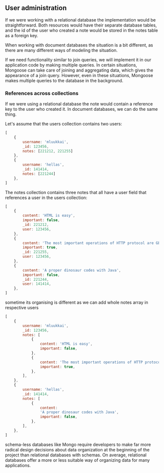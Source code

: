 ## User administration
If we were working with a relational database the implementation would be straightforward. Both resources would have their separate database tables, and the id of the user who created a note would be stored in the notes table as a foreign key.

When working with document databases the situation is a bit different, as there are many different ways of modeling the situation.

If we need functionality similar to join queries, we will implement it in our application code by making multiple queries. In certain situations, Mongoose can take care of joining and aggregating data, which gives the appearance of a join query. However, even in these situations, Mongoose makes multiple queries to the database in the background.

### References across collections
If we were using a relational database the note would contain a reference key to the user who created it. In document databases, we can do the same thing.

Let's assume that the users collection contains two users:

``` js
[
    {
        username: 'mluukkai',
        _id: 123456,
        notes: [221212, 221255]
    },
    {
        username: 'hellas',
        _id: 141414,
        notes: [221244]
    },
]
```

The notes collection contains three notes that all have a user field that references a user in the users collection:
```js
[
    {
        content: 'HTML is easy',
        important: false,
        _id: 221212,
        user: 123456,
    },
    {
        content: 'The most important operations of HTTP protocol are GET and POST',
        important: true,
        _id: 221255,
        user: 123456,
    },
    {
        content: 'A proper dinosaur codes with Java',
        important: false,
        _id: 221244,
        user: 141414,
    },
]
```

sometime its organising is different as we can add whole notes array in respective users
```js
[
    {
        username: 'mluukkai',
        _id: 123456,
        notes: [
            {
                content: 'HTML is easy',
                important: false,
            },
            {
                content: 'The most important operations of HTTP protocol are GET and POST',
                important: true,
            },
        ],
    },
    {
        username: 'hellas',
        _id: 141414,
        notes: [
            {
                content:
                'A proper dinosaur codes with Java',
                important: false,
            },
        ],
    },
]
``` 

schema-less databases like Mongo require developers to make far more radical design decisions about data organization at the beginning of the project than relational databases with schemas. On average, relational databases offer a more or less suitable way of organizing data for many applications.

